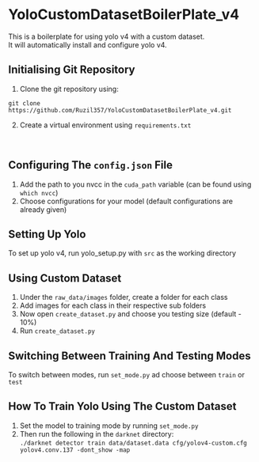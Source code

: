 # YoloCustomDatasetBoilerPlate_v4


This is a boilerplate for using yolo v4 with a custom dataset. <br/>
It will automatically install and configure yolo v4.

## Initialising Git Repository  
1) Clone the git repository using:
```
git clone https://github.com/Ruzil357/YoloCustomDatasetBoilerPlate_v4.git
```
2) Create a virtual environment using `requirements.txt`
<br/>

## Configuring The `config.json` File
1) Add the path to you nvcc in the `cuda_path` variable (can be found using `which nvcc`)
2) Choose configurations for your model (default configurations are already given)

## Setting Up Yolo
To set up yolo v4, run yolo_setup.py with `src` as the working directory<br/>

## Using Custom Dataset
1) Under the `raw_data/images` folder, create a folder for each class
2) Add images for each class in their respective sub folders
3) Now open `create_dataset.py` and choose you testing size (default - 10%)
4) Run `create_dataset.py`

## Switching Between Training And Testing Modes
To switch between modes, run `set_mode.py` ad choose between `train` or `test` <br/>

## How To Train Yolo Using The Custom Dataset
1) Set the model to training mode by running `set_mode.py`
2) Then run the following in the `darknet` directory: <br/>
`./darknet detector train data/dataset.data cfg/yolov4-custom.cfg yolov4.conv.137 -dont_show -map`

